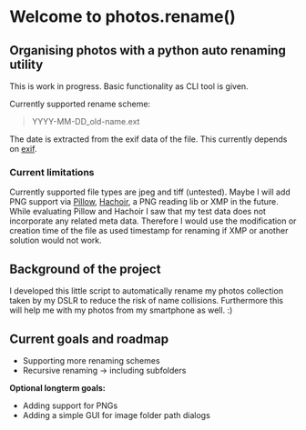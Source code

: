 # Welcome to photos.rename()

## Organising photos with a python auto renaming utility

This is work in progress. Basic functionality as CLI tool is given.

Currently supported rename scheme:
> YYYY-MM-DD_old-name.ext

The date is extracted from the exif data of the file.
This currently depends on [exif](https://pypi.org/project/exif/).

### Current limitations

Currently supported file types are jpeg and tiff (untested).
Maybe I will add PNG support via [Pillow](https://pillow.readthedocs.io/en/stable/handbook/image-file-formats.html#png), [Hachoir](https://hachoir.readthedocs.io/en/latest/index.html), a PNG reading lib or XMP in the future.  
While evaluating Pillow and Hachoir I saw that my test data does not incorporate any related meta data. Therefore I would use the modification or creation time of the file as used timestamp for renaming if XMP or another solution would not work.

## Background of the project

I developed this little script to automatically rename my photos collection taken by my DSLR to reduce the risk of name collisions.
Furthermore this will help me with my photos from my smartphone as well. :)

## Current goals and roadmap

* Supporting more renaming schemes
* Recursive renaming -> including subfolders

**Optional longterm goals:**
* Adding support for PNGs
* Adding a simple GUI for image folder path dialogs
